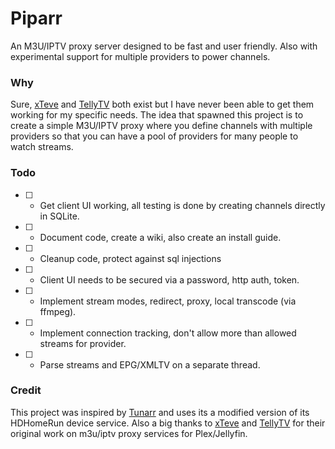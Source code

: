 # Piparr
An M3U/IPTV proxy server designed to be fast and user friendly. Also with experimental support for multiple providers to power channels.

### Why
Sure, [xTeve](https://github.com/xteve-project/xTeVe) and [TellyTV](https://github.com/tellytv/telly) both exist but I have never been able to get them working for my specific needs. The idea that spawned this project is to create a simple M3U/IPTV proxy where you define channels with multiple providers so that you can have a pool of providers for many people to watch streams.

### Todo
- [ ] - Get client UI working, all testing is done by creating channels directly in SQLite.
- [ ] - Document code, create a wiki, also create an install guide.
- [ ] - Cleanup code, protect against sql injections
- [ ] - Client UI needs to be secured via a password, http auth, token.
- [ ] - Implement stream modes, redirect, proxy, local transcode (via ffmpeg).
- [ ] - Implement connection tracking, don't allow more than allowed streams for provider.
- [ ] - Parse streams and EPG/XMLTV on a separate thread.

### Credit
This project was inspired by [Tunarr](https://github.com/chrisbenincasa/tunarr) and uses its a modified version of its HDHomeRun device service. Also a big thanks to [xTeve](https://github.com/xteve-project/xTeVe) and [TellyTV](https://github.com/tellytv/telly) for their original work on m3u/iptv proxy services for Plex/Jellyfin.
